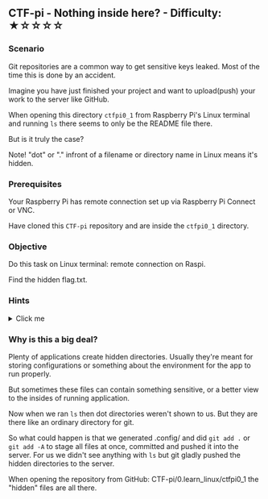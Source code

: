 ## CTF-pi - Nothing inside here? - Difficulty: ★☆☆☆☆

### Scenario

Git repositories are a common way to get sensitive keys leaked. Most of the time this is done by an accident.

Imagine you have just finished your project and want to upload(push) your work to the server like GitHub.

When opening this directory `ctfpi0_1` from Raspberry Pi's Linux terminal and running `ls` there seems to only be the README file there.

But is it truly the case?

Note! "dot" or "." infront of a filename or directory name in Linux means it's hidden.

### Prerequisites

Your Raspberry Pi has remote connection set up via Raspberry Pi Connect or VNC.

Have cloned this `CTF-pi` repository and are inside the `ctfpi0_1` directory.

### Objective

Do this task on Linux terminal: remote connection on Raspi.

Find the hidden flag.txt.

### Hints

<details>
<summary>Click me</summary>

`ls -la`, `cd`, `cat`.  `-a` flag will list all the files, even hidden.
</details>

### Why is this a big deal?

Plenty of applications create hidden directories. Usually they're meant for storing configurations or something about the environment for the app to run properly.

But sometimes these files can contain something sensitive, or a better view to the insides of running application.

Now when we ran `ls` then dot directories weren't shown to us. But they are there like an ordinary directory for git.

So what could happen is that we generated .config/ and did `git add .` or `git add -A` to stage all files at once, committed and pushed it into the server. For us we didn't see anything with `ls` but git gladly pushed the hidden directories to the server.

When opening the repository from GitHub: CTF-pi/0.learn_linux/ctfpi0_1 the "hidden" files are all there.
